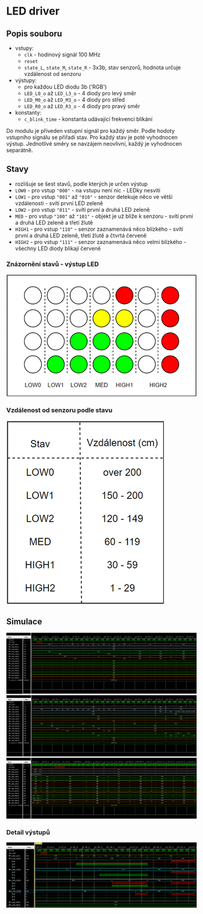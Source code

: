 # LED driver
## Popis souboru
- vstupy:
    - `clk` - hodinový signál 100 MHz
    - `reset` 
    - `state_L`, `state_M`, `state_R` - 3x3b, stav senzorů, hodnota určuje vzdálenost od senzoru
- výstupy:
    - pro každou LED diodu 3b ('RGB')
    - `LED_L0_o` až `LED_L3_o` - 4 diody pro levý směr
    - `LED_M0_o` až `LED_M3_o` - 4 diody pro střed
    - `LED_R0_o` až `LED_R3_o` - 4 diody pro pravý směr
- konstanty:
    - `c_blink_time` - konstanta udávající frekvenci blikání
    
Do modulu je přiveden vstupní signál pro každý směr. Podle hodoty vstupního 
signálu se přiřadí stav. Pro každý stav je poté vyhodnocen výstup. Jednotlivé 
směry se navzájem neovlivní, každý je vyhodnocen separátně.

## Stavy
- rozlišuje se šest stavů, podle kterých je určen výstup
- `LOW0` - pro vstup `"000"` - na vstupu není nic - LEDky nesvítí
- `LOW1` - pro vstup `"001"` až `"010"` - senzor detekuje něco ve větší 
vzdálenosti - svítí první LED zeleně
- `LOW2` - pro vstup `"011"` - svítí první a druhá LED zeleně
- `MED` - pro vstup `"100"` až `"101"` - objekt je už blíže k 
senzoru - svítí první a druhá LED zeleně a třetí žlutě
- `HIGH1` - pro vstup `"110"` - senzor zaznamenává něco blízkého - 
svítí první a druhá LED zeleně, třetí žlutě a čtvrtá červeně
- `HIGH2` - pro vstup `"111"` - senzor zaznamenává něco velmi blízkého - 
všechny LED diody blikají červeně

### Znázornění stavů - výstup LED
![states](images/LEDs_img.png)

### Vzdálenost od senzoru podle stavu
![distance](images/led_distance.png)
## Simulace
![Sim1](images/Sim1.png)
![Sim2](images/Sim2.png)
![Sim3](images/Sim3.png)
### Detail výstupů
![states](images/Sim_detail.png)


